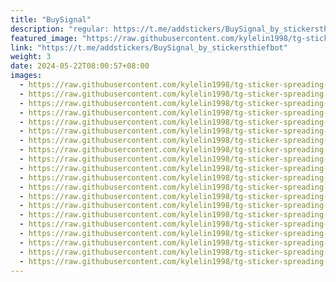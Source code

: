 ```yaml
---
title: "BuySignal"
description: "regular: https://t.me/addstickers/BuySignal_by_stickersthiefbot"
featured_image: "https://raw.githubusercontent.com/kylelin1998/tg-sticker-spreading-worldwide-images/main/img/6600ca7d-ecfa-43ee-a2ba-5195237269c1.jpg"
link: "https://t.me/addstickers/BuySignal_by_stickersthiefbot"
weight: 3
date: 2024-05-22T08:00:57+08:00
images:
  - https://raw.githubusercontent.com/kylelin1998/tg-sticker-spreading-worldwide-images/main/img/6600ca7d-ecfa-43ee-a2ba-5195237269c1.jpg
  - https://raw.githubusercontent.com/kylelin1998/tg-sticker-spreading-worldwide-images/main/img/fd69c718-9ab6-4b06-93ed-754218482491.jpg
  - https://raw.githubusercontent.com/kylelin1998/tg-sticker-spreading-worldwide-images/main/img/1ab86a24-526a-4917-8765-82e1ca984571.jpg
  - https://raw.githubusercontent.com/kylelin1998/tg-sticker-spreading-worldwide-images/main/img/5fa4229f-1ac3-4318-a1e0-2970fe547fb9.jpg
  - https://raw.githubusercontent.com/kylelin1998/tg-sticker-spreading-worldwide-images/main/img/416dfe35-0cee-4635-a1fe-c405a20cc638.jpg
  - https://raw.githubusercontent.com/kylelin1998/tg-sticker-spreading-worldwide-images/main/img/73d90461-3ac5-4da2-8ac3-ea0d10118c91.jpg
  - https://raw.githubusercontent.com/kylelin1998/tg-sticker-spreading-worldwide-images/main/img/d6bd88be-316c-4d33-9722-40dc60a72fd4.jpg
  - https://raw.githubusercontent.com/kylelin1998/tg-sticker-spreading-worldwide-images/main/img/c814a090-f99f-4cfe-8c4e-478bb0fa1007.jpg
  - https://raw.githubusercontent.com/kylelin1998/tg-sticker-spreading-worldwide-images/main/img/ed7eea68-ad87-405b-bc3f-26d78ef4ab90.jpg
  - https://raw.githubusercontent.com/kylelin1998/tg-sticker-spreading-worldwide-images/main/img/a312bee2-6d45-42b5-a7bf-4fe08f75a5db.jpg
  - https://raw.githubusercontent.com/kylelin1998/tg-sticker-spreading-worldwide-images/main/img/4a22f0dd-d908-47d6-b084-ba5dcdd9ce20.jpg
  - https://raw.githubusercontent.com/kylelin1998/tg-sticker-spreading-worldwide-images/main/img/83a035b1-d7ec-4509-95ce-242dc5752094.jpg
  - https://raw.githubusercontent.com/kylelin1998/tg-sticker-spreading-worldwide-images/main/img/9406d65d-fbcd-48bb-9c6e-dde39bf9e10c.jpg
  - https://raw.githubusercontent.com/kylelin1998/tg-sticker-spreading-worldwide-images/main/img/b46a8761-57fc-4c01-8b0d-8f71902f1b09.jpg
  - https://raw.githubusercontent.com/kylelin1998/tg-sticker-spreading-worldwide-images/main/img/180d3a39-6112-4b63-9869-8e30efd962bc.jpg
  - https://raw.githubusercontent.com/kylelin1998/tg-sticker-spreading-worldwide-images/main/img/0d1d2949-d442-4955-9975-f841feb23551.jpg
  - https://raw.githubusercontent.com/kylelin1998/tg-sticker-spreading-worldwide-images/main/img/86b1c7cc-5e9f-40e9-b0eb-f7e6b36b8b8c.jpg
  - https://raw.githubusercontent.com/kylelin1998/tg-sticker-spreading-worldwide-images/main/img/4e786378-20f9-42bb-bd98-d233280d1ffe.jpg
  - https://raw.githubusercontent.com/kylelin1998/tg-sticker-spreading-worldwide-images/main/img/e4988d93-e60d-4de6-86a0-b553f2ad673c.jpg
  - https://raw.githubusercontent.com/kylelin1998/tg-sticker-spreading-worldwide-images/main/img/d30d09b2-dec4-498d-ba0e-4d38df28d851.jpg
---
```

